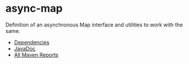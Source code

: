 async-map
=========

Definition of an asynchronous Map interface and utilities to work with the same.

- [Dependencies](http://modules.appjangle.com/async-map/latest/dependencies.html)
- [JavaDoc](http://modules.appjangle.com/async-map/latest/apidocs/index.html)
- [All Maven Reports](http://modules.appjangle.com/async-map/latest/project-reports.html)
